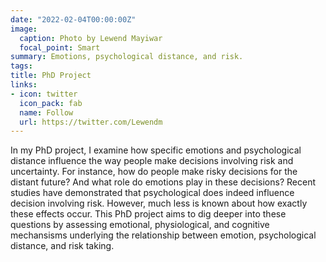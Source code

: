 ```yaml
---
date: "2022-02-04T00:00:00Z"
image:
  caption: Photo by Lewend Mayiwar
  focal_point: Smart
summary: Emotions, psychological distance, and risk.
tags:
title: PhD Project
links:
- icon: twitter
  icon_pack: fab
  name: Follow
  url: https://twitter.com/Lewendm
---
```


In my PhD project, I examine how specific emotions and psychological distance influence the way people make decisions involving risk and uncertainty. For instance, how do people make risky decisions for the distant future? And what role do emotions play in these decisions?  Recent studies have demonstrated that psychological does indeed influence decision involving risk. However, much less is known about how exactly these effects occur. This PhD project aims to dig deeper into these questions by assessing emotional, physiological, and cognitive mechansisms underlying the relationship between emotion, psychological distance, and risk taking.